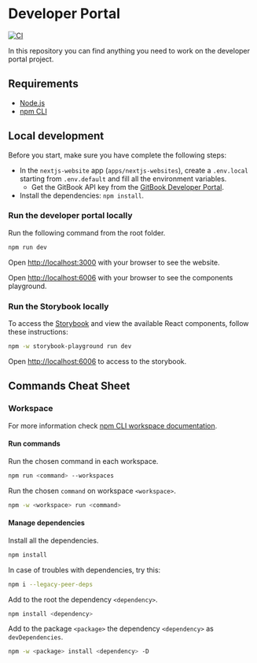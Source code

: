 # Developer Portal
[![CI](https://github.com/pagopa/developer-portal/actions/workflows/ci.yaml/badge.svg)](https://github.com/pagopa/developer-portal/actions/workflows/ci.yaml)

In this repository you can find anything you need to work on the developer portal project.

## Requirements

- [Node.js](https://nodejs.org/docs/latest-v18.x/api/index.html)
- [npm CLI](https://docs.npmjs.com/cli/v9)

## Local development

Before you start, make sure you have complete the following steps:
- In the `nextjs-website` app (`apps/nextjs-websites`), create a `.env.local` starting from `.env.default` and fill all the environment variables.
  - Get the GitBook API key from the [GitBook Developer Portal](https://developer.gitbook.com/api/authentication).
- Install the dependencies: `npm install`.

### Run the developer portal locally

Run the following command from the root folder.

``` bash
npm run dev
```

Open [http://localhost:3000](http://localhost:3000) with your browser to see the website.

Open [http://localhost:6006](http://localhost:6006) with your browser to see the components playground.

### Run the Storybook locally

To access the [Storybook](https://storybook.js.org/) and view the available React components, follow these instructions:

```bash
npm -w storybook-playground run dev
```

Open [http://localhost:6006](http://localhost:6006) to access to the storybook.

## Commands Cheat Sheet


### Workspace

For more information check [npm CLI workspace documentation](https://docs.npmjs.com/cli/v9/using-npm/workspaces).

#### Run commands

Run the chosen command in each workspace.

``` bash
npm run <command> --workspaces
```

Run the chosen `command` on workspace `<workspace>`.

``` bash
npm -w <workspace> run <command>
```

#### Manage dependencies

Install all the dependencies.

``` bash
npm install
```

In case of troubles with dependencies, try this:

``` bash
npm i --legacy-peer-deps
```

Add to the root the dependency `<dependency>`.

``` bash
npm install <dependency>
```

Add to the package `<package>` the dependency `<dependency>` as `devDependencies`.

``` bash
npm -w <package> install <dependency> -D
```


